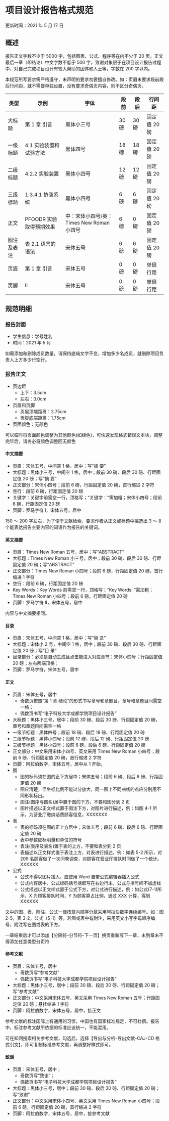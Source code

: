 # 项目设计报告格式规范

更新时间：2021 年 5 月 17 日

## 概述

报告正文字数不少于 5000 字，包括图表、公式、程序等在内不少于 20 页。正文最后一章（即结论）中文字数不低于 500 字，致谢对象限于在项目设计报告过程中，对自己完成项目设计有较大帮助的团体和人士等，字数在 200 字以内。

本规范所写要求需严格遵守，未声明的要求勿要擅自修改。如：页眉未要求段前段后行间距，就不需要单独设置，没有要求奇偶页内容，则不区分奇偶页。

| 类型       | 示例                    | 字体                                      | 段前  | 段后  | 行间距       |
| ---------- | ----------------------- | ----------------------------------------- | ----- | ----- | ------------ |
| 大标题     | 第 1 章 引言            | 黑体小三号                                | 30 磅 | 30 磅 | 固定值 20 磅 |
| 一级标题   | 4.1 实验装置和试验方法  | 黑体四号                                  | 18 磅 | 18 磅 | 固定值 20 磅 |
| 二级标题   | 4.2.2 实验装置          | 黑体小四号                                | 12 磅 | 12 磅 | 固定值 20 磅 |
| 三级标题   | 1.3.4.1 协商系统        | 黑体小四号                                | 6 磅  | 6 磅  | 固定值 20 磅 |
| 正文       | PFOODR 实验取得预期效果 | 中：宋体小四号/英：Times New Roman 小四号 | 6 磅  | 0 磅  | 固定值 20 磅 |
| 图注及表注 | 表 2.1 语言的语法       | 宋体五号                                  | 6 磅  | 6 磅  | 固定值 20 磅 |
| 页眉       | 第 1 章 引言            | 宋体五号                                  | 0 磅  | 0 磅  | 单倍行距     |
| 页脚       | Ⅱ                       | 宋体五号                                  | 0 磅  | 0 磅  | 单倍行距     |

## 规范明细

### 报告封面

- 学生信息：学号姓名
- 时间：2021 年 5 月

如需添加和删除成员数量，请保持底端文字不变，增加多少名成员，就删除项目负责人上方多少行空行。

### 报告正文

- 页边距
  - 上下：3.5cm
  - 左右：3.0cm
- 页眉和页脚
  - 页眉顶端距离：2.75cm
  - 页脚底端距离：1.75cm
- 页面颜色：无颜色

可以临时将页面颜色调整为其他颜色(如绿色)，可快速发现格式错误文本块，调整完毕后，请务必将颜色调整回无颜色

#### 中文摘要

- 页眉：宋体五号，中间空 1 格，居中；写“摘 要”
- 大标题：黑体小三号，中间空 1 格，居中；段前 30 磅、段后 30 磅、行距固定值 20 磅；写“摘 要”
- 正文部分：宋体小四号；段前 6 磅，行距固定值 20 磅，首行缩进 2 字符
- 空行：段前 6 磅，行距固定值 20 磅
- 关键字：关键字前需空一行，顶格写；“关键字：”需加粗；宋体小四号；段前 6 磅，行距固定值 20 磅
- 页脚：罗马字符 Ⅰ，宋体五号，居中

150 ～ 200 字左右，为了便于文献检索，要求作者从正文或标题中挑选出 3 ～ 8 个能表达报告主要内容的词语作为报告的关键词。

#### 英文摘要

- 页眉：Times New Roman 五号，居中；写“ABSTRACT”
- 大标题：Times New Roman 小三号，居中；段前 30 磅、段后 30 磅、行距固定值 20 磅；写“ABSTRACT”
- 正文部分：Times New Roman 小四号；段前 6 磅，行距固定值 20 磅，首行缩进 1 字符
- 空行：段前 6 磅，行距固定值 20 磅
- Key Words：Key Words 前需空一行，顶格写；“Key Words: ”需加粗；Times New Roman 小四号；段前 6 磅，行距固定值 20 磅
- 页脚：罗马字符 Ⅱ，宋体五号，居中

内容与中文摘要相同。

#### 目录

- 页眉：宋体五号，中间空 1 格，居中；写“目 录”
- 大标题：宋体小 2 号，中间空 1 格，居中；段前 30 磅、段后 30 磅、行距固定值 20 磅；写“目 录”
- 目录部分：必须是自动生成且点击能进入对应章节；宋体小四号；行距固定值 20 磅；左右两端顶格；
- 页脚：罗马字符，宋体五号，居中

#### 正文

- 页眉：宋体五号，居中
  - 奇数页按照“第 1 章 绪论”的形式书写章号和章题目，章号和章题目间需空一格；
  - 偶数页书写“电子科技大学成都学院项目设计报告”
- 大标题：黑体小三号，居中；段前 30 磅、段后 30 磅、行距固定值 20 磅，章号和章题目间需空一格
- 一级节标题：黑体四号；段前 18 磅、段后 18 磅、行距固定值 20 磅
- 二级节标题：黑体小四号；段前 12 磅、段后 12 磅、行距固定值 20 磅
- 三级节标题：黑体小四号；段前 6 磅、段后 6 磅、行距固定值 20 磅
- 正文部分：中文采用宋体小四号、英文采用 Times New Roman 小四号；段前 6 磅，行距固定值 20 磅，首行缩进 2 字符
- 页脚：阿拉伯数字，宋体五号，居中从 1 开始，
- 图
  - 图的标码须在图的正下方居中；宋体五号；段前 6 磅、段后 6 磅、行距固定值 20 磅
  - 图应清楚，但坐标比例不能过分放大，同一图上不同曲线的点应分别用不同形状标出。
  - 图注(图序与图名)居中置于图的下方，不要和图分到 2 页
  - 图片描述以正文样式置于图注下方，对图片进行描述，例：如图 4-1 所示，为营业厅缴纳话费顾客信息，XXXXXXX
- 表
  - 表的标码须在图的正上方居中；宋体五号；段前 6 磅、段后 6 磅、行距固定值 20 磅
  - 表中参数应标明量和单位的符号
  - 表注(表序及表名)置于表的上方，不要和表分到 2 页
  - 表描述以正文样式置于表注上方，对表进行描述，例：如表 5-2 所示，对 209 名顾客做了一次问卷调查，对顾客在营业厅排队时间做了一个统计。XXXXXX
- 公式
  - 公式不得以图片插入，应使用 Word 自带公式编辑器插入公式
  - 公式内容居中，公式标码括号括起写在右边行末，公式与括号间不加虚线
  - 公式描述以正文样式置于公式下方，对公式进行描述，例：如公式(7-1)所示，X 为顾客排队时间，Y 为顾客算占比例，通过 XXX 计算，得到 XXXXXX

文中的图、表、附注、公式一律按章内顺序分章采用阿拉伯数字连续编号。如：图 2-5，表 3-2，公式（5-1）等。若图或表中有附注，采用英文小写字母顺序编号，附注写在图或表的下方。

一章结束后才可以添加【分隔符-分节符-下一页】换页重新写下一章，未到章末不得添加任意类型分页符

#### 参考文献

- 页眉：宋体五号，居中
  - 奇数页写“参考文献”
  - 偶数页书写“电子科技大学成都学院项目设计报告”
- 大标题：黑体小三号，居中；段前 30 磅、段后 30 磅、行距固定值 20 磅；写“参考文献”
- 正文部分：中文采用宋体五号、英文采用 Times New Roman 五号；行距固定值 20 磅；悬挂缩进 1 字符
- 页脚：阿拉伯数字，宋体五号，居中，接正文

参考文献的标注国际上有通用的习惯，中国也有国家标准规定，不可杜撰。报告中，标注参考文献所依据的标准应该统一，不能混用。

可在知网搜索相关参考文献，勾选后，选择【导出与分析-导出文献-CAJ-CD 格式引文】，即可复制标准参考文献，再调整好样式即可。

#### 致谢

- 页眉：宋体五号，居中；
  - 奇数页写“致谢”；
  - 偶数页书写“电子科技大学成都学院项目设计报告”
- 大标题：黑体小三号，居中；段前 30 磅、段后 30 磅、行距固定值 20 磅；写“致谢”
- 正文部分：中文采用宋体小四号、英文采用 Times New Roman 小四号；段前 6 磅，行距固定值 20 磅，首行缩进 2 字符
- 页脚：阿拉伯数字，宋体五号，居中，接参考文献
